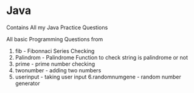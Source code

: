 # Java
Contains All my Java Practice Questions


All basic Programming Questions from

1. fib - Fibonnaci Series Checking
2. Palindrom - Palindrome Function to check string is palindrome or not
3. prime - prime number checking
4. twonumber - adding two numbers
5. userinput - taking user input
6.randomnumgene - random number generator
